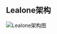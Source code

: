 ## Lealone架构
![Lealone架构图](https://github.com/codefollower/Lealone/blob/master/docs/%E8%AE%BE%E8%AE%A1%E6%96%87%E6%A1%A3/%E6%9E%B6%E6%9E%84%E5%9B%BE.png)